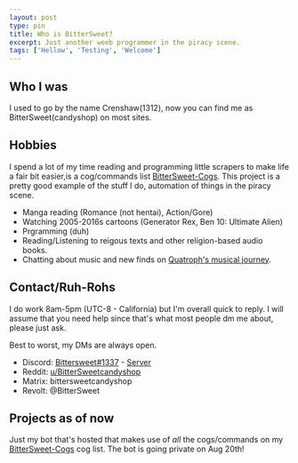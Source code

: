 ```yaml
---
layout: post
type: pin
title: Who is BitterSweet?
excerpt: Just another weeb programmer in the piracy scene.
tags: ['Hellow', 'Testing', 'Welcome']
---
```

## Who I was
I used to go by the name Crenshaw(1312), now you can find me as BitterSweet(candyshop) on most sites.


## Hobbies
I spend a lot of my time reading and programming little scrapers to make life a fair bit easier,is a cog/commands list [BitterSweet-Cogs](https://github.com/BitterSweetcandyshop/BitterSweet-Cogs). This project is a pretty good example of the stuff I do, automation of things in the piracy scene.

- Manga reading (Romance (not hentai), Action/Gore)
- Watching 2005-2016s cartoons (Generator Rex, Ben 10: Ultimate Alien)
- Prgramming (duh)
- Reading/Listening to reigous texts and other religion-based audio books.
- Chatting about music and new finds on [Quatroph's musical journey](https://discord.gg/ejsrADZfRZ).

## Contact/Ruh-Rohs
I do work 8am-5pm (UTC-8 - California) but I'm overall quick to reply. I will assume that you need help since that's what most people dm me about, please just ask.

Best to worst, my DMs are always open.
- Discord: [Bittersweet#1337](https://discord.com/users/927695547421310996) - [Server]( https://discord.gg/ChS8MZDPRA)
- Reddit: [u/BitterSweetcandyshop](https://www.reddit.com/user/BitterSweetcandyshop)
- Matrix: bittersweetcandyshop
- Revolt: @BitterSweet

## Projects as of now
Just my bot that's hosted that makes use of *all* the cogs/commands on my [BitterSweet-Cogs](https://github.com/BitterSweetcandyshop/BitterSweet-Cogs) cog list. The bot is going private on Aug 20th!